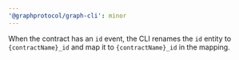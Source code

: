 ```yaml
---
'@graphprotocol/graph-cli': minor
---
```


When the contract has an `id` event, the CLI renames the `id` entity to `{contractName}_id` and map it to `{contractName}_id` in the mapping.
